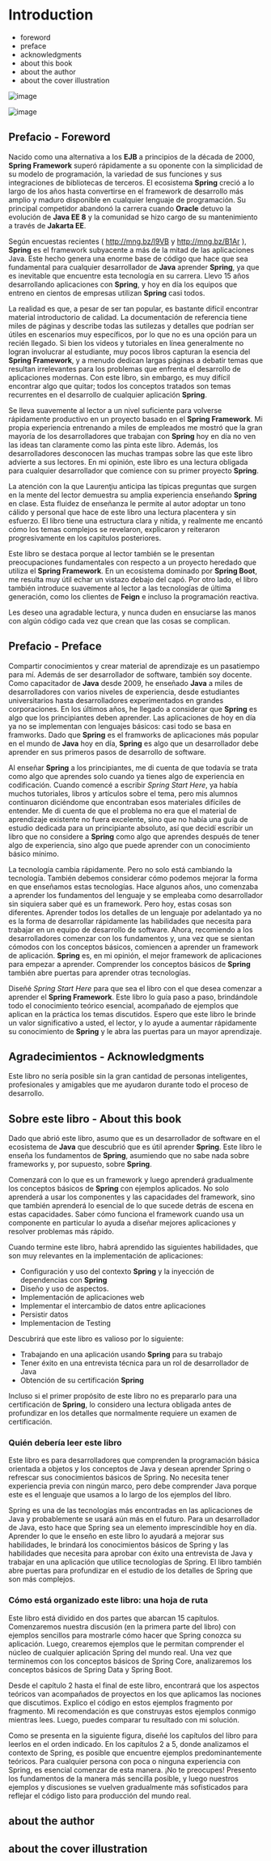 # Introduction

* foreword
* preface
* acknowledgments
* about this book
* about the author
* about the cover illustration




![image](https://user-images.githubusercontent.com/23094588/211879449-e7597e75-5144-4e37-891b-b47687f1161d.png)

![image](https://user-images.githubusercontent.com/23094588/211879763-1eb27535-e07c-45d4-8565-bc8cdd001452.png)

## Prefacio - Foreword

Nacido como una alternativa a los **EJB** a principios de la década de 2000, **Spring Framework** superó rápidamente a su oponente con la simplicidad de su modelo de programación, la variedad de sus funciones y sus integraciones de bibliotecas de terceros. El ecosistema **Spring** creció a lo largo de los años hasta convertirse en el framework de desarrollo más amplio y maduro disponible en cualquier lenguaje de programación. Su principal competidor abandonó la carrera cuando **Oracle** detuvo la evolución de **Java EE 8** y la comunidad se hizo cargo de su mantenimiento a través de **Jakarta EE**.

Según encuestas recientes ( http://mng.bz/l9VB y http://mng.bz/B1Ar ), **Spring** es el framework subyacente a más de la mitad de las aplicaciones Java. Este hecho genera una enorme base de código que hace que sea fundamental para cualquier desarrollador de **Java** aprender **Spring**, ya que es inevitable que encuentre esta tecnología en su carrera. Llevo 15 años desarrollando aplicaciones con **Spring**, y hoy en día los equipos que entreno en cientos de empresas utilizan **Spring** casi todos.

La realidad es que, a pesar de ser tan popular, es bastante difícil encontrar material introductorio de calidad. La documentación de referencia tiene miles de páginas y describe todas las sutilezas y detalles que podrían ser útiles en escenarios muy específicos, por lo que no es una opción para un recién llegado. Si bien los videos y tutoriales en línea generalmente no logran involucrar al estudiante, muy pocos libros capturan la esencia del **Spring Framework**, y a menudo dedican largas páginas a debatir temas que resultan irrelevantes para los problemas que enfrenta el desarrollo de aplicaciones modernas. Con este libro, sin embargo, es muy difícil encontrar algo que quitar; todos los conceptos tratados son temas recurrentes en el desarrollo de cualquier aplicación **Spring**.

Se lleva suavemente al lector a un nivel suficiente para volverse rápidamente productivo en un proyecto basado en el **Spring Framework**. Mi propia experiencia entrenando a miles de empleados me mostró que la gran mayoría de los desarrolladores que trabajan con **Spring** hoy en día no ven las ideas tan claramente como las pinta este libro. Además, los desarrolladores desconocen las muchas trampas sobre las que este libro advierte a sus lectores. En mi opinión, este libro es una lectura obligada para cualquier desarrollador que comience con su primer proyecto **Spring**.

La atención con la que Laurenţiu anticipa las típicas preguntas que surgen en la mente del lector demuestra su amplia experiencia enseñando **Spring** en clase. Esta fluidez de enseñanza le permite al autor adoptar un tono cálido y personal que hace de este libro una lectura placentera y sin esfuerzo. El libro tiene una estructura clara y nítida, y realmente me encantó cómo los temas complejos se revelaron, explicaron y reiteraron progresivamente en los capítulos posteriores.

Este libro se destaca porque al lector también se le presentan preocupaciones fundamentales con respecto a un proyecto heredado que utiliza el **Spring Framework**. En un ecosistema dominado por **Spring Boot**, me resulta muy útil echar un vistazo debajo del capó. Por otro lado, el libro también introduce suavemente al lector a las tecnologías de última generación, como los clientes de **Feign** e incluso la programación reactiva.

Les deseo una agradable lectura, y nunca duden en ensuciarse las manos con algún código cada vez que crean que las cosas se complican.


## Prefacio - Preface

Compartir conocimientos y crear material de aprendizaje es un pasatiempo para mí. Además de ser desarrollador de software, también soy docente. Como capacitador de **Java** desde 2009, he enseñado **Java** a miles de desarrolladores con varios niveles de experiencia, desde estudiantes universitarios hasta desarrolladores experimentados en grandes corporaciones. En los últimos años, he llegado a considerar que **Spring** es algo que los principiantes deben aprender. Las aplicaciones de hoy en día ya no se implementan con lenguajes básicos: casi todo se basa en framworks. Dado que **Spring** es el framworks de aplicaciones más popular en el mundo de **Java** hoy en día, **Spring** es algo que un desarrollador debe aprender en sus primeros pasos de desarrollo de software.

Al enseñar **Spring** a los principiantes, me di cuenta de que todavía se trata como algo que aprendes solo cuando ya tienes algo de experiencia en codificación. Cuando comencé a escribir *Spring Start Here*, ya había muchos tutoriales, libros y artículos sobre el tema, pero mis alumnos continuaron diciéndome que encontraban esos materiales difíciles de entender. Me di cuenta de que el problema no era que el material de aprendizaje existente no fuera excelente, sino que no había una guía de estudio dedicada para un principiante absoluto, así que decidí escribir un libro que no considere a **Spring** como algo que aprendes después de tener algo de experiencia, sino algo que puede aprender con un conocimiento básico mínimo.

La tecnología cambia rápidamente. Pero no solo está cambiando la tecnología. También debemos considerar cómo podemos mejorar la forma en que enseñamos estas tecnologías. Hace algunos años, uno comenzaba a aprender los fundamentos del lenguaje y se empleaba como desarrollador sin siquiera saber qué es un framework. Pero hoy, estas cosas son diferentes. Aprender todos los detalles de un lenguaje por adelantado ya no es la forma de desarrollar rápidamente las habilidades que necesita para trabajar en un equipo de desarrollo de software. Ahora, recomiendo a los desarrolladores comenzar con los fundamentos y, una vez que se sientan cómodos con los conceptos básicos, comiencen a aprender un framework de aplicación. **Spring** es, en mi opinión, el mejor framework de aplicaciones para empezar a aprender. Comprender los conceptos básicos de **Spring** también abre puertas para aprender otras tecnologías.

Diseñé *Spring Start Here* para que sea el libro con el que desea comenzar a aprender el **Spring Framework**. Este libro lo guía paso a paso, brindándole todo el conocimiento teórico esencial, acompañado de ejemplos que aplican en la práctica los temas discutidos. Espero que este libro le brinde un valor significativo a usted, el lector, y lo ayude a aumentar rápidamente su conocimiento de **Spring** y le abra las puertas para un mayor aprendizaje.

## Agradecimientos - Acknowledgments

Este libro no sería posible sin la gran cantidad de personas inteligentes, profesionales y amigables que me ayudaron durante todo el proceso de desarrollo.

## Sobre este libro - About this book

Dado que abrió este libro, asumo que es un desarrollador de software en el ecosistema de **Java** que descubrió que es útil aprender **Spring**. Este libro le enseña los fundamentos de **Spring**, asumiendo que no sabe nada sobre frameworks y, por supuesto, sobre **Spring**.

Comenzará con lo que es un framework y luego aprenderá gradualmente los conceptos básicos de **Spring** con ejemplos aplicados. No solo aprenderá a usar los componentes y las capacidades del framework, sino que también aprenderá lo esencial de lo que sucede detrás de escena en estas capacidades. Saber cómo funciona el framework cuando usa un componente en particular lo ayuda a diseñar mejores aplicaciones y resolver problemas más rápido.

Cuando termine este libro, habrá aprendido las siguientes habilidades, que son muy relevantes en la implementación de aplicaciones:

* Configuración y uso del contexto **Spring** y la inyección de dependencias con **Spring**
* Diseño y uso de aspectos.
* Implementación de aplicaciones web
* Implementar el intercambio de datos entre aplicaciones
* Persistir datos
* Implementacion de Testing

Descubrirá que este libro es valioso por lo siguiente:

* Trabajando en una aplicación usando **Spring** para su trabajo
* Tener éxito en una entrevista técnica para un rol de desarrollador de Java
* Obtención de su certificación **Spring**

Incluso si el primer propósito de este libro no es prepararlo para una certificación de **Spring**, lo considero una lectura obligada antes de profundizar en los detalles que normalmente requiere un examen de certificación.

### Quién debería leer este libro

Este libro es para desarrolladores que comprenden la programación básica orientada a objetos y los conceptos de Java y desean aprender Spring o refrescar sus conocimientos básicos de Spring. No necesita tener experiencia previa con ningún marco, pero debe comprender Java porque este es el lenguaje que usamos a lo largo de los ejemplos del libro.

Spring es una de las tecnologías más encontradas en las aplicaciones de Java y probablemente se usará aún más en el futuro. Para un desarrollador de Java, esto hace que Spring sea un elemento imprescindible hoy en día. Aprender lo que le enseño en este libro lo ayudará a mejorar sus habilidades, le brindará los conocimientos básicos de Spring y las habilidades que necesita para aprobar con éxito una entrevista de Java y trabajar en una aplicación que utilice tecnologías de Spring. El libro también abre puertas para profundizar en el estudio de los detalles de Spring que son más complejos.

### Cómo está organizado este libro: una hoja de ruta

Este libro está dividido en dos partes que abarcan 15 capítulos. Comenzaremos nuestra discusión (en la primera parte del libro) con ejemplos sencillos para mostrarle cómo hacer que Spring conozca su aplicación. Luego, crearemos ejemplos que le permitan comprender el núcleo de cualquier aplicación Spring del mundo real. Una vez que terminemos con los conceptos básicos de Spring Core, analizaremos los conceptos básicos de Spring Data y Spring Boot.

Desde el capítulo 2 hasta el final de este libro, encontrará que los aspectos teóricos van acompañados de proyectos en los que aplicamos las nociones que discutimos. Explico el código en estos ejemplos fragmento por fragmento. Mi recomendación es que construyas estos ejemplos conmigo mientras lees. Luego, puedes comparar tu resultado con mi solución.

Como se presenta en la siguiente figura, diseñé los capítulos del libro para leerlos en el orden indicado. En los capítulos 2 a 5, donde analizamos el contexto de Spring, es posible que encuentre ejemplos predominantemente teóricos. Para cualquier persona con poca o ninguna experiencia con Spring, es esencial comenzar de esta manera. ¡No te preocupes! Presento los fundamentos de la manera más sencilla posible, y luego nuestros ejemplos y discusiones se vuelven gradualmente más sofisticados para reflejar el código listo para producción del mundo real.

## about the author
## about the cover illustration

